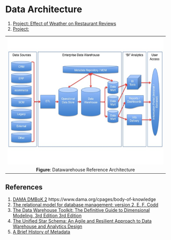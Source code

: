 # Data Architecture

<ol>
 <li><a href='./prj2/Readme.md'>Project: Effect of Weather on Restaurant Reviews</a>
 <li><a href='./prj3/Readme.md'>Project:</a> 
</ol>

<table>
 <tr><td>
  <img src='./img/Datawarehouse_reference_architecture.jpg' width='600' height='400'/>
 </td></tr> 
 <tr><td align='center'>
  <b>Figure</b>: Datawarehouse Reference Architecture
 </td></tr> 
</table>

## References
<ol>
 <li> <a href='https://www.dama.org/cpages/body-of-knowledge'>DAMA DMBoK 2</a> https://www.dama.org/cpages/body-of-knowledge
 <li> <a href='https://dl.acm.org/doi/book/10.5555/77708'>The relational model for database management: version 2, E. F. Codd</a>
 <li> <a href='https://www.amazon.com/Data-Warehouse-Toolkit-Definitive-Dimensional/dp/1118530802/'>The Data Warehouse Toolkit: The Definitive Guide to Dimensional Modeling, 3rd Edition 3rd Edition</a>
 <li> <a href='https://www.amazon.com/dp/163462887X'>The Unified Star Schema: An Agile and Resilient Approach to Data Warehouse and Analytics Design</a>
 <li> <a href='https://www.dataversity.net/a-brief-history-of-metadata/'>A Brief History of Metadata</a>
</ol>
